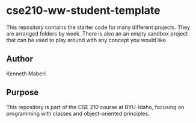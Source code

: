 # cse210-ww-student-template
This repository contains the starter code for many different projects. They are arranged folders by week. There is also an an empty sandbox project that can be used to play around with any concept you would like.

## Author
Kenneth Maberi

## Purpose
This repository is part of the CSE 210 course at BYU-Idaho, focusing on programming with classes and object-oriented principles.
